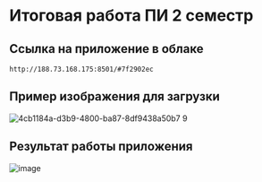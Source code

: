 # Итоговая работа ПИ 2 семестр

## Ссылка на приложение в облаке
```
http://188.73.168.175:8501/#7f2902ec
```

## Пример изображения для загрузки
![4cb1184a-d3b9-4800-ba87-8df9438a50b7 9](https://github.com/soulvi/Retinopathy/assets/147710292/8603f8b6-1556-464e-bbd6-dc80204be915)


## Результат работы приложения
![image](https://github.com/soulvi/Retinopathy/assets/147710292/0bde8d02-2dd2-4089-abe4-764ffe12e659)

